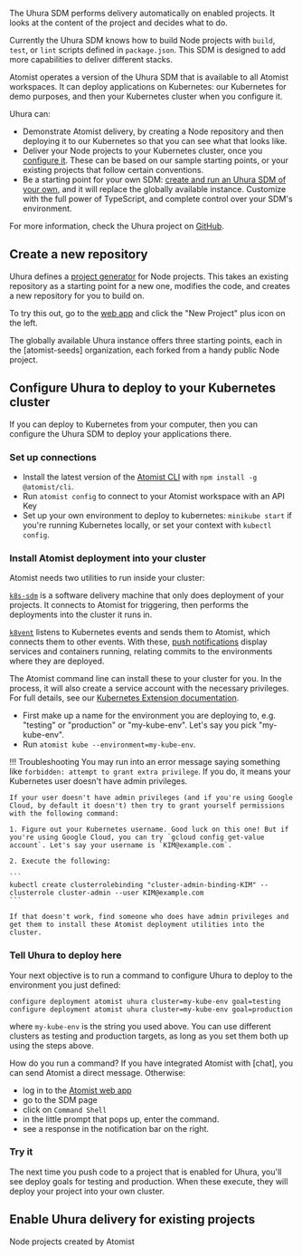 The Uhura SDM performs delivery automatically on enabled projects. It looks at the content
of the project and decides what to do.

Currently the Uhura SDM knows how to build Node projects with `build`, `test`, or `lint` scripts
defined in `package.json`. This SDM is designed to add more capabilities to deliver different stacks.

Atomist operates a version of the Uhura SDM that is available to all Atomist workspaces. It can deploy
applications on Kubernetes: our Kubernetes for demo purposes, and then your Kubernetes cluster when you configure it.

Uhura can:

* Demonstrate Atomist delivery, by creating a Node repository and then deploying it to our Kubernetes so that you can see what that looks like.
* Deliver your Node projects to your Kubernetes cluster, once you [configure it][configure-k8s]. These can be based on our sample starting points, or your existing projects that follow certain conventions.
* Be a starting point for your own SDM: [create and run an Uhura SDM of your own](../quick-start.md), and it will replace the globally available instance. Customize with the full power of TypeScript, and complete control over your SDM's environment.

For more information, check the Uhura project on [GitHub][].

## Create a new repository

Uhura defines a [project generator]() for Node projects. This takes an existing repository as a starting point
for a new one, modifies the code, and creates a new repository for you to build on. 

To try this out, go to the [web app](https://app.atomist.com) and click the "New Project" plus icon on the left.

The globally available Uhura instance offers three starting points, each in the [atomist-seeds] organization, each forked from a handy
public Node project. 

## Configure Uhura to deploy to your Kubernetes cluster
[configure-k8s]: #configure-uhura-to-deploy-to-your-kubernetes-cluster

If you can deploy to Kubernetes from your computer, then you can configure the Uhura SDM to deploy your
applications there.

### Set up connections

* Install the latest version of the [Atomist CLI](../developer/cli.md) with `npm install -g @atomist/cli`.
* Run `atomist config` to connect to your Atomist workspace with an API Key
* Set up your own environment to deploy to kubernetes: `minikube start` if you're running Kubernetes locally, or set your context with `kubectl config`.

### Install Atomist deployment into your cluster

Atomist needs two utilities to run inside your cluster:

[`k8s-sdm`](https://github.com/atomist/k8s-sdm) is a software delivery machine that only does deployment
of your projects. It connects to Atomist for triggering, then performs the deployments into the cluster it runs in.

[`k8vent`](https://github.com/atomist/k8vent) listens to Kubernetes events and sends them to Atomist, which connects them to other events. With these, [push notifications](lifecycle.md) display services and containers running, relating commits to the environments where they are deployed.

The Atomist command line can install these to your cluster for you. In the process, it will also create a service account with the necessary privileges. For full details, see our [Kubernetes Extension documentation](../pack/kubernetes.md).

* First make up a name for the environment you are deploying to, e.g. "testing" or "production" or "my-kube-env". Let's say you pick "my-kube-env".
* Run `atomist kube --environment=my-kube-env`.

!!! Troubleshooting
    You may run into an error message saying something like `forbidden: attempt to grant extra privilege`. If you do, it means your Kubernetes user doesn't have admin privileges.

    If your user doesn't have admin privileges (and if you're using Google Cloud, by default it doesn't) then try to grant yourself permissions with the following command:

    1. Figure out your Kubernetes username. Good luck on this one! But if you're using Google Cloud, you can try `gcloud config get-value account`. Let's say your username is `KIM@example.com`.

    2. Execute the following:
    
    ```
    kubectl create clusterrolebinding "cluster-admin-binding-KIM" --clusterrole cluster-admin --user KIM@example.com
    ```

    If that doesn't work, find someone who does have admin privileges and get them to install these Atomist deployment utilities into the cluster.

### Tell Uhura to deploy here

Your next objective is to run a command to configure Uhura to deploy to the environment you just defined:

`configure deployment atomist uhura cluster=my-kube-env goal=testing`
`configure deployment atomist uhura cluster=my-kube-env goal=production`

where `my-kube-env` is the string you used above. You can use different clusters as testing and production targets, as long as you set them both up using the steps above.

How do you run a command? If you have integrated Atomist with [chat], you can send Atomist a direct message. Otherwise:

* log in to the [Atomist web app](https://app.atomist.com)
* go to the SDM page
* click on `Command Shell`
* in the little prompt that pops up, enter the command.
* see a response in the notification bar on the right.

### Try it

The next time you push code to a project that is enabled for Uhura, you'll see deploy goals for testing and production.
When these execute, they will deploy your project into your own cluster.

## Enable Uhura delivery for existing projects

Node projects created by Atomist 

[github]: https://github.com/atomist/uhura